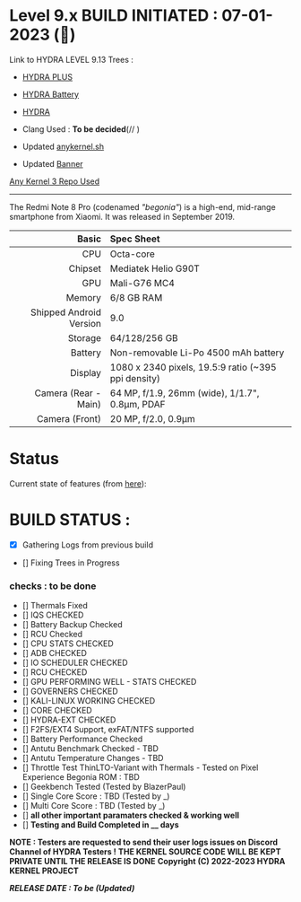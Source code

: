 # Level 9.x BUILD INITIATED : 07-01-2023 (🚀)


Link to HYDRA LEVEL 9.13 Trees : 

- [HYDRA PLUS](https://github.com/HarshitX97/HYDRA-9.x-Begonia.git)
- [HYDRA Battery](https://github.com/HarshitX97/HYDRA-9.x-Begonia.git)
- [HYDRA](https://github.com/HarshitX97/HYDRA-9.x-Begonia.git)

- Clang Used : **To be decided**(// ) 


- Updated [anykernel.sh](https://github.com/HarshitX97/AK3/blob/HYDRA/anykernel.sh)
- Updated [Banner](https://github.com/HarshitX97/AK3/blob/HYDRA/banner)

[Any Kernel 3 Repo Used](https://github.com/HarshitX97/AK3.git)

______________________________________________________________________


The Redmi Note 8 Pro (codenamed _"begonia"_) is a high-end, mid-range smartphone from Xiaomi.
It was released in September 2019.

| Basic                   | Spec Sheet                                                                                                                     |
| -----------------------:|:------------------------------------------------------------------------------------------------------------------------------ |
| CPU                     | Octa-core                                                                                                                      |
| Chipset                 | Mediatek Helio G90T                                                                                                            |
| GPU                     | Mali-G76 MC4                                                                                                                   |
| Memory                  | 6/8 GB RAM                                                                                                                     |
| Shipped Android Version | 9.0                                                                                                                            |
| Storage                 | 64/128/256 GB                                                                                                                  |
| Battery                 | Non-removable Li-Po 4500 mAh battery                                                                                           |
| Display                 | 1080 x 2340 pixels, 19.5:9 ratio (~395 ppi density)                                                                            |
| Camera (Rear - Main)    | 64 MP, f/1.9, 26mm (wide), 1/1.7", 0.8µm, PDAF                                                                                 |
| Camera (Front)          | 20 MP, f/2.0, 0.9µm                                                                                                            |

# Status
Current state of features (from [here](https://github.com/HarshitX97/HYDRA-9.x-Begonia.git)):

# BUILD STATUS : 
- [x] Gathering Logs from previous build
- [] Fixing Trees in Progress 

###  checks : to be done 
- [] Thermals Fixed
- [] IQS CHECKED
- [] Battery Backup Checked 
- [] RCU Checked
- [] CPU STATS CHECKED
- [] ADB CHECKED 
- [] IO SCHEDULER CHECKED
- [] RCU CHECKED 
- [] GPU PERFORMING WELL - STATS CHECKED
- [] GOVERNERS CHECKED 
- [] KALI-LINUX WORKING CHECKED 
- [] CORE CHECKED
- [] HYDRA-EXT CHECKED
- [] F2FS/EXT4 Support, exFAT/NTFS supported
- [] Battery Performance Checked 
- [] Antutu Benchmark Checked - TBD
- [] Antutu Temperature Changes - TBD
- [] Throttle Test ThinLTO-Variant with Thermals - Tested on Pixel Experience Begonia ROM : TBD
- [] Geekbench Tested (Tested by BlazerPaul)
- [] Single Core Score : TBD (Tested by _)
- [] Multi Core Score : TBD (Tested by _)
- [] **all other important paramaters checked & working well**
- [] **Testing and Build Completed in __ days** 
 

 
**NOTE : Testers are requested to send their user logs issues on Discord Channel of HYDRA Testers !**
**THE KERNEL SOURCE CODE WILL BE KEPT PRIVATE UNTIL THE RELEASE IS DONE**
**Copyright (C) 2022-2023 HYDRA KERNEL PROJECT**

***RELEASE DATE : To be (Updated)***

